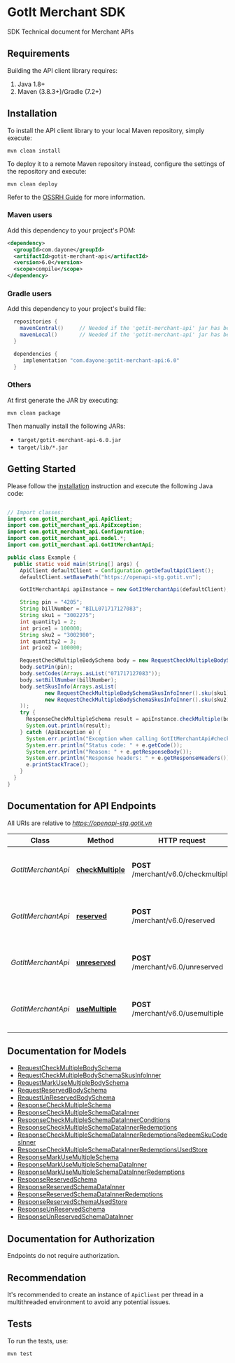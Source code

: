 # GotIt Merchant SDK
SDK Technical document for Merchant APIs

## Requirements

Building the API client library requires:
1. Java 1.8+
2. Maven (3.8.3+)/Gradle (7.2+)

## Installation

To install the API client library to your local Maven repository, simply execute:

```shell
mvn clean install
```

To deploy it to a remote Maven repository instead, configure the settings of the repository and execute:

```shell
mvn clean deploy
```

Refer to the [OSSRH Guide](http://central.sonatype.org/pages/ossrh-guide.html) for more information.

### Maven users

Add this dependency to your project's POM:

```xml
<dependency>
  <groupId>com.dayone</groupId>
  <artifactId>gotit-merchant-api</artifactId>
  <version>6.0</version>
  <scope>compile</scope>
</dependency>
```

### Gradle users

Add this dependency to your project's build file:

```groovy
  repositories {
    mavenCentral()     // Needed if the 'gotit-merchant-api' jar has been published to maven central.
    mavenLocal()       // Needed if the 'gotit-merchant-api' jar has been published to the local maven repo.
  }

  dependencies {
     implementation "com.dayone:gotit-merchant-api:6.0"
  }
```

### Others

At first generate the JAR by executing:

```shell
mvn clean package
```

Then manually install the following JARs:

* `target/gotit-merchant-api-6.0.jar`
* `target/lib/*.jar`

## Getting Started

Please follow the [installation](#installation) instruction and execute the following Java code:

```java

// Import classes:
import com.gotit_merchant_api.ApiClient;
import com.gotit_merchant_api.ApiException;
import com.gotit_merchant_api.Configuration;
import com.gotit_merchant_api.model.*;
import com.gotit_merchant.api.GotItMerchantApi;

public class Example {
  public static void main(String[] args) {
    ApiClient defaultClient = Configuration.getDefaultApiClient();
    defaultClient.setBasePath("https://openapi-stg.gotit.vn");

    GotItMerchantApi apiInstance = new GotItMerchantApi(defaultClient);

    String pin = "4205";
    String billNumber = "BILL071717127083";
    String sku1 = "3002275";
    int quantity1 = 2;
    int price1 = 100000;
    String sku2 = "3002980";
    int quantity2 = 3;
    int price2 = 100000;

    RequestCheckMultipleBodySchema body = new RequestCheckMultipleBodySchema();
    body.setPin(pin);
    body.setCodes(Arrays.asList("071717127083"));
    body.setBillNumber(billNumber);
    body.setSkusInfo(Arrays.asList(
            new RequestCheckMultipleBodySchemaSkusInfoInner().sku(sku1).quantity(quantity1).price(price1),
            new RequestCheckMultipleBodySchemaSkusInfoInner().sku(sku2).quantity(quantity2).price(price2)
    ));
    try {
      ResponseCheckMultipleSchema result = apiInstance.checkMultiple(body);
      System.out.println(result);
    } catch (ApiException e) {
      System.err.println("Exception when calling GotItMerchantApi#checkMultiple");
      System.err.println("Status code: " + e.getCode());
      System.err.println("Reason: " + e.getResponseBody());
      System.err.println("Response headers: " + e.getResponseHeaders());
      e.printStackTrace();
    }
  }
}

```

## Documentation for API Endpoints

All URIs are relative to *https://openapi-stg.gotit.vn*

Class | Method | HTTP request | Description
------------ | ------------- | ------------- | -------------
*GotItMerchantApi* | [**checkMultiple**](docs/GotItMerchantApi.md#checkMultiple) | **POST** /merchant/v6.0/checkmultiple | Check multiple vouchers are valid or not
*GotItMerchantApi* | [**reserved**](docs/GotItMerchantApi.md#reserved) | **POST** /merchant/v6.0/reserved | Reserved multiple vouchers for a fixed bill number.
*GotItMerchantApi* | [**unreserved**](docs/GotItMerchantApi.md#unreserved) | **POST** /merchant/v6.0/unreserved | Reserved multiple vouchers for a fixed bill number.
*GotItMerchantApi* | [**useMultiple**](docs/GotItMerchantApi.md#useMultiple) | **POST** /merchant/v6.0/usemultiple | Reserved multiple vouchers for a fixed bill number.


## Documentation for Models

 - [RequestCheckMultipleBodySchema](docs/RequestCheckMultipleBodySchema.md)
 - [RequestCheckMultipleBodySchemaSkusInfoInner](docs/RequestCheckMultipleBodySchemaSkusInfoInner.md)
 - [RequestMarkUseMultipleBodySchema](docs/RequestMarkUseMultipleBodySchema.md)
 - [RequestReservedBodySchema](docs/RequestReservedBodySchema.md)
 - [RequestUnReservedBodySchema](docs/RequestUnReservedBodySchema.md)
 - [ResponseCheckMultipleSchema](docs/ResponseCheckMultipleSchema.md)
 - [ResponseCheckMultipleSchemaDataInner](docs/ResponseCheckMultipleSchemaDataInner.md)
 - [ResponseCheckMultipleSchemaDataInnerConditions](docs/ResponseCheckMultipleSchemaDataInnerConditions.md)
 - [ResponseCheckMultipleSchemaDataInnerRedemptions](docs/ResponseCheckMultipleSchemaDataInnerRedemptions.md)
 - [ResponseCheckMultipleSchemaDataInnerRedemptionsRedeemSkuCodesInner](docs/ResponseCheckMultipleSchemaDataInnerRedemptionsRedeemSkuCodesInner.md)
 - [ResponseCheckMultipleSchemaDataInnerRedemptionsUsedStore](docs/ResponseCheckMultipleSchemaDataInnerRedemptionsUsedStore.md)
 - [ResponseMarkUseMultipleSchema](docs/ResponseMarkUseMultipleSchema.md)
 - [ResponseMarkUseMultipleSchemaDataInner](docs/ResponseMarkUseMultipleSchemaDataInner.md)
 - [ResponseMarkUseMultipleSchemaDataInnerRedemptions](docs/ResponseMarkUseMultipleSchemaDataInnerRedemptions.md)
 - [ResponseReservedSchema](docs/ResponseReservedSchema.md)
 - [ResponseReservedSchemaDataInner](docs/ResponseReservedSchemaDataInner.md)
 - [ResponseReservedSchemaDataInnerRedemptions](docs/ResponseReservedSchemaDataInnerRedemptions.md)
 - [ResponseReservedSchemaUsedStore](docs/ResponseReservedSchemaUsedStore.md)
 - [ResponseUnReservedSchema](docs/ResponseUnReservedSchema.md)
 - [ResponseUnReservedSchemaDataInner](docs/ResponseUnReservedSchemaDataInner.md)


<a id="documentation-for-authorization"></a>
## Documentation for Authorization

Endpoints do not require authorization.


## Recommendation

It's recommended to create an instance of `ApiClient` per thread in a multithreaded environment to avoid any potential issues.

## Tests

To run the tests, use:

```bash
mvn test
```